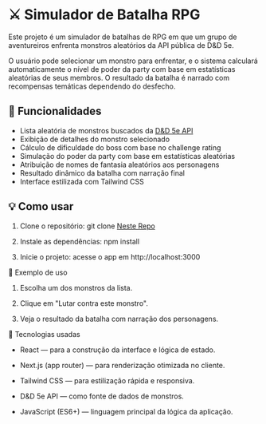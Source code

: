 # ⚔️ Simulador de Batalha RPG

Este projeto é um simulador de batalhas de RPG em que um grupo de aventureiros enfrenta monstros aleatórios da API pública de D&D 5e.

O usuário pode selecionar um monstro para enfrentar, e o sistema calculará automaticamente o nível de poder da party com base em estatísticas aleatórias de seus membros. O resultado da batalha é narrado com recompensas temáticas dependendo do desfecho.

## 🧙 Funcionalidades

- Lista aleatória de monstros buscados da [D&D 5e API](https://www.dnd5eapi.co/)
- Exibição de detalhes do monstro selecionado
- Cálculo de dificuldade do boss com base no challenge rating
- Simulação do poder da party com base em estatísticas aleatórias
- Atribuição de nomes de fantasia aleatórios aos personagens
- Resultado dinâmico da batalha com narração final
- Interface estilizada com Tailwind CSS

## 💡 Como usar

1. Clone o repositório:
git clone [Neste Repo](https://github.com/ebertm777/dungeon-crawler-cards)

2. Instale as dependências:
npm install

3. Inicie o projeto:
acesse o app em http://localhost:3000

🧟 Exemplo de uso
1. Escolha um dos monstros da lista.

2. Clique em "Lutar contra este monstro".

3. Veja o resultado da batalha com narração dos personagens.

🧰 Tecnologias usadas
- React — para a construção da interface e lógica de estado.

- Next.js (app router) — para renderização otimizada no cliente.

- Tailwind CSS — para estilização rápida e responsiva.

- D&D 5e API — como fonte de dados de monstros.

- JavaScript (ES6+) — linguagem principal da lógica da aplicação.

